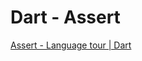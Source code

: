 # Dart - Assert

[Assert - Language tour | Dart](https://dart.dev/guides/language/language-tour#assert)
